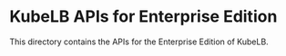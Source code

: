 # KubeLB APIs for Enterprise Edition

This directory contains the APIs for the Enterprise Edition of KubeLB.


